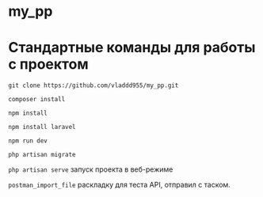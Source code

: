 # my_pp

# Стандартные команды для работы с проектом
```git clone https://github.com/vladdd955/my_pp.git```

```composer install```

```npm install```

```npm install laravel```

```npm run dev```

```php artisan migrate```

```php artisan serve``` запуск проекта в веб-режиме

```postman_import_file``` раскладку для теста API, отправил с таском.
